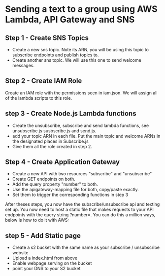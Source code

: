 # Sending a text to a group using AWS Lambda, API Gateway and SNS

## Step 1 - Create SNS Topics

  - Create a new sns topic. Note its ARN, you will be using this topic to subscribe endpoints and  publish topics to.
  - Create another sns topic. We will use this one to send welcome messages.

## Step 2 - Create IAM Role
  Create an IAM role with the permissions seen in iam.json. We will assign all of the lambda scripts to this role.

## step 3 - Create Node.js Lambda functions
  - Create the unsubscribe, subscribe and send lambda functions, see unsubscribe.js susbscribe.js and send.js.
  - add your topic ARN in each file. Put the main topic and welcome ARNs in the designated places in Subscribe.js
  - Give them all the role created in step 2.

## Step 4 - Create Application Gateway
  - Create a new API with two resources "subscribe" and "unsubscribe"
  - Create GET endpoints on both.
  - Add the query property "number" to both.
  - Use the apigateway-mapping file for both, copy/paste exactly.
  - Set them to trigger the corresponding functions in step 3

After theses steps, you now have the subscribe/unsubscribe api and texting set up. You now need to host a static file that makes requests to your API endpoints with the query string ?number=. You can do this a million ways, below is how to do it with AWS:

## step 5 - Add Static page
 - Create a s2 bucket with the same name as your subscribe / unsubscribe website
 - Upload a index.html from above
 - Enable webpage serving on the bucket
 - point your DNS to your S2 bucket
